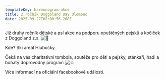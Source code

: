 ```yaml
---
templateKey: harmonogram-akce
title: 2.ročník Doggoland Day Olomouc
date: 2025-09-27T08:00:56.268Z
---
```

Již druhý ročník dětské a psí akce na podporu opuštěných pejsků a kočiček z Doggoland z.s. ![🤩](https://static.xx.fbcdn.net/images/emoji.php/v9/t58/1/16/1f929.png)

K﻿de? Ski areál Hlubočky

Čeká na vás charitativní tombola, soutěže pro děti a pejsky, stánkaři, hadi a bohatý doprovodný program ![☺️](https://static.xx.fbcdn.net/images/emoji.php/v9/tfb/1/16/263a.png)

V﻿íce informací na oficiální facebookové události.